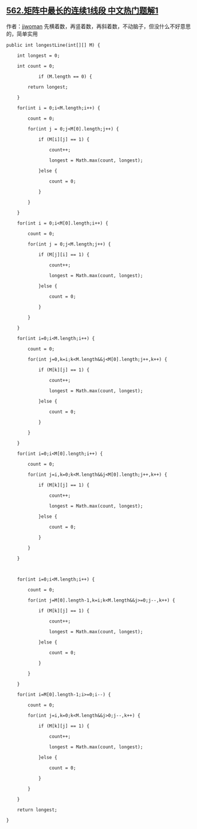 ## [562.矩阵中最长的连续1线段 中文热门题解1](https://leetcode.cn/problems/longest-line-of-consecutive-one-in-matrix/solutions/100000/19msjian-dan-java-by-jjwoman)

作者：[jjwoman](https://leetcode.cn/u/jjwoman)
先横着数，再竖着数，再斜着数，不动脑子，但没什么不好意思的，简单实用

    public int longestLine(int[][] M) {
        int longest = 0;
        int count = 0;
                if (M.length == 0) {
			return longest;
		}
        for(int i = 0;i<M.length;i++) {
        	count = 0;
        	for(int j = 0;j<M[0].length;j++) {
        		if (M[i][j] == 1) {
					count++;
					longest = Math.max(count, longest);
				}else {
					count = 0;
				}
        	}
        }
        for(int i = 0;i<M[0].length;i++) {
        	count = 0;
        	for(int j = 0;j<M.length;j++) {
        		if (M[j][i] == 1) {
        			count++;
					longest = Math.max(count, longest);
				}else {
					count = 0;
				}
        	}
        }
        for(int i=0;i<M.length;i++) {
        	count = 0;
        	for(int j=0,k=i;k<M.length&&j<M[0].length;j++,k++) {
        		if (M[k][j] == 1) {
        			count++;
					longest = Math.max(count, longest);
				}else {
					count = 0;
				}
        	}
        }
        for(int i=0;i<M[0].length;i++) {
        	count = 0;
        	for(int j=i,k=0;k<M.length&&j<M[0].length;j++,k++) {
        		if (M[k][j] == 1) {
        			count++;
					longest = Math.max(count, longest);
				}else {
					count = 0;
				}
        	}
        }
        
        for(int i=0;i<M.length;i++) {
        	count = 0;
        	for(int j=M[0].length-1,k=i;k<M.length&&j>=0;j--,k++) {
        		if (M[k][j] == 1) {
        			count++;
					longest = Math.max(count, longest);
				}else {
					count = 0;
				}
        	}
        }
        for(int i=M[0].length-1;i>=0;i--) {
        	count = 0;
        	for(int j=i,k=0;k<M.length&&j>0;j--,k++) {
        		if (M[k][j] == 1) {
        			count++;
					longest = Math.max(count, longest);
				}else {
					count = 0;
				}
        	}
        }
        return longest;
    }